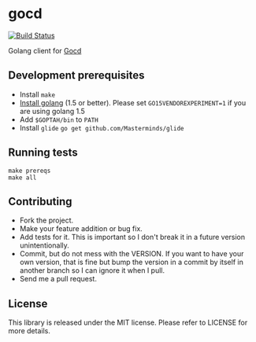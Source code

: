 # gocd

[![Build Status](https://travis-ci.org/chiku/gocd.svg?branch=master)](https://travis-ci.org/chiku/gocd)

Golang client for [Gocd](https://www.go.cd)

Development prerequisites
-------------------------

* Install `make`
* [Install golang](https://golang.org/doc/install) (1.5 or better). Please set `GO15VENDOREXPERIMENT=1` if you are using golang 1.5
* Add `$GOPTAH/bin` to `PATH`
* Install `glide`
`go get github.com/Masterminds/glide`

Running tests
-------------

```shell
make prereqs
make all
```

Contributing
------------

* Fork the project.
* Make your feature addition or bug fix.
* Add tests for it. This is important so I don't break it in a future version unintentionally.
* Commit, but do not mess with the VERSION. If you want to have your own version, that is fine but bump the version in a commit by itself in another branch so I can ignore it when I pull.
* Send me a pull request.

License
-------

This library is released under the MIT license. Please refer to LICENSE for more details.
